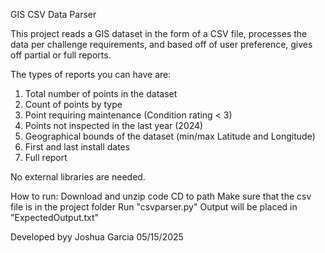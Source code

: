 GIS CSV Data Parser

This project reads a GIS dataset in the form of a CSV file, processes the data per challenge requirements, and based off of user preference, gives off partial or full reports.

The types of reports you can have are:
  1. Total number of points in the dataset
  2. Count of points by type
  3. Point requiring maintenance (Condition rating < 3)
  4. Points not inspected in the last year (2024)
  5. Geographical bounds of the dataset (min/max Latitude and Longitude)
  6. First and last install dates
  7. Full report

No external libraries are needed.

How to run:
  Download and unzip code
  CD to path
  Make sure that the csv file is in the project folder
  Run "csvparser.py"
  Output will be placed in "ExpectedOutput.txt"

Developed byy Joshua Garcia 05/15/2025
